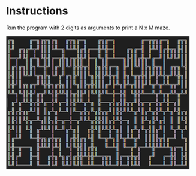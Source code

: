 # Instructions

Run the program with 2 digits as arguments to print a N x M maze.

![example maze](example_maze.png)